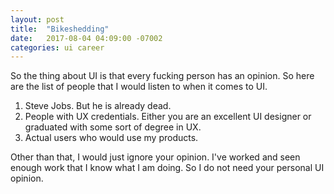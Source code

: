 ```yaml
---
layout: post
title:  "Bikeshedding"
date:   2017-08-04 04:09:00 -07002
categories: ui career
---
```


So the thing about UI is that every fucking person has an opinion. So here are the list of people that I would listen to when it comes to UI.

1. Steve Jobs. But he is already dead.
2. People with UX credentials. Either you are an excellent UI designer or graduated with some sort of degree in UX.
3. Actual users who would use my products.

Other than that, I would just ignore your opinion. I've worked and seen enough work that I know what I am doing. So I do not need your personal UI opinion.
